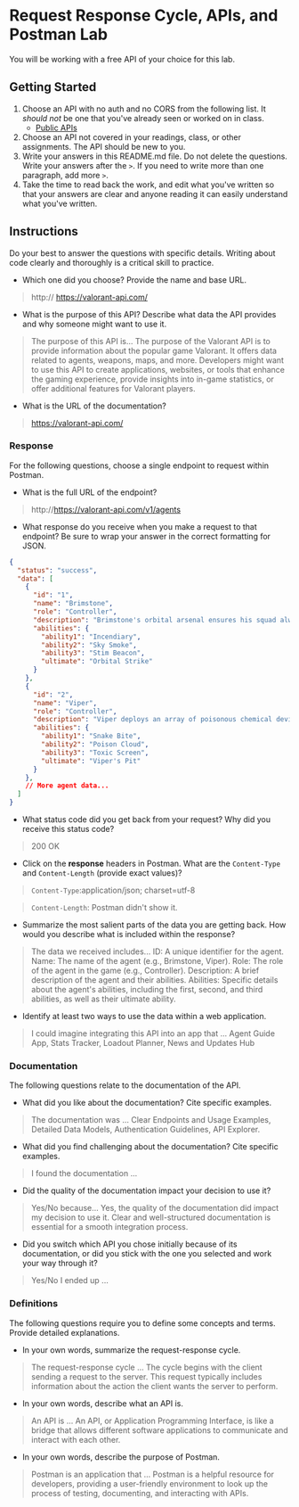 # Request Response Cycle, APIs, and Postman Lab

You will be working with a free API of your choice for this lab.

## Getting Started

1. Choose an API with no auth and no CORS from the following list. It _should not_ be one that you've already seen or worked on in class.
   - [Public APIs](https://github.com/public-apis/public-apis)
1. Choose an API not covered in your readings, class, or other assignments. The API should be new to you.
1. Write your answers in this README.md file. Do not delete the questions. Write your answers after the `>`. If you need to write more than one paragraph, add more `>`.
1. Take the time to read back the work, and edit what you've written so that your answers are clear and anyone reading it can easily understand what you've written.

## Instructions

Do your best to answer the questions with specific details. Writing about code clearly and thoroughly is a critical skill to practice.

- Which one did you choose? Provide the name and base URL.

> http:// https://valorant-api.com/

- What is the purpose of this API? Describe what data the API provides and why someone might want to use it.

> The purpose of this API is...
The purpose of the Valorant API is to provide information about the popular game Valorant. It offers data related to agents, weapons, maps, and more. Developers might want to use this API to create applications, websites, or tools that enhance the gaming experience, provide insights into in-game statistics, or offer additional features for Valorant players.

- What is the URL of the documentation?

>https://valorant-api.com/

### Response

For the following questions, choose a single endpoint to request within Postman.

- What is the full URL of the endpoint?

> http://https://valorant-api.com/v1/agents

- What response do you receive when you make a request to that endpoint? Be sure to wrap your answer in the correct formatting for JSON.

```json
{
  "status": "success",
  "data": [
    {
      "id": "1",
      "name": "Brimstone",
      "role": "Controller",
      "description": "Brimstone's orbital arsenal ensures his squad always has the advantage.",
      "abilities": {
        "ability1": "Incendiary",
        "ability2": "Sky Smoke",
        "ability3": "Stim Beacon",
        "ultimate": "Orbital Strike"
      }
    },
    {
      "id": "2",
      "name": "Viper",
      "role": "Controller",
      "description": "Viper deploys an array of poisonous chemical devices to control the battlefield and cripple the enemy's vision.",
      "abilities": {
        "ability1": "Snake Bite",
        "ability2": "Poison Cloud",
        "ability3": "Toxic Screen",
        "ultimate": "Viper's Pit"
      }
    },
    // More agent data...
  ]
}

```

- What status code did you get back from your request? Why did you receive this status code?

> 200 OK

- Click on the **response** headers in Postman. What are the `Content-Type` and `Content-Length` (provide exact values)?

> `Content-Type`:application/json; charset=utf-8

> `Content-Length`: Postman didn't show it.

- Summarize the most salient parts of the data you are getting back. How would you describe what is included within the response?

> The data we received includes...
ID: A unique identifier for the agent.
Name: The name of the agent (e.g., Brimstone, Viper).
Role: The role of the agent in the game (e.g., Controller).
Description: A brief description of the agent and their abilities.
Abilities: Specific details about the agent's abilities, including the first, second, and third abilities, as well as their ultimate ability.

- Identify at least two ways to use the data within a web application.

> I could imagine integrating this API into an app that ...
Agent Guide App, Stats Tracker, Loadout Planner, News and Updates Hub

### Documentation

The following questions relate to the documentation of the API.

- What did you like about the documentation? Cite specific examples.

> The documentation was ...
Clear Endpoints and Usage Examples, Detailed Data Models, Authentication Guidelines, API Explorer.

- What did you find challenging about the documentation? Cite specific examples.

> I found the documentation ...

- Did the quality of the documentation impact your decision to use it?

> Yes/No because...
Yes, the quality of the documentation did impact my decision to use it. Clear and well-structured documentation is essential for a smooth integration process.

- Did you switch which API you chose initially because of its documentation, or did you stick with the one you selected and work your way through it?

> Yes/No I ended up ...

### Definitions

The following questions require you to define some concepts and terms. Provide detailed explanations.

- In your own words, summarize the request-response cycle.

> The request-response cycle ...
The cycle begins with the client sending a request to the server. This request typically includes information about the action the client wants the server to perform.

- In your own words, describe what an API is.

> An API is ...
An API, or Application Programming Interface, is like a bridge that allows different software applications to communicate and interact with each other.

- In your own words, describe the purpose of Postman.

> Postman is an application that ...
Postman is a helpful resource for developers, providing a user-friendly environment to look up the process of testing, documenting, and interacting with APIs. 
